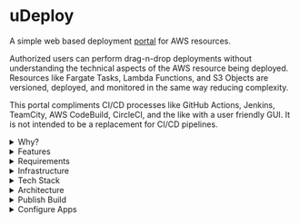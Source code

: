 # uDeploy #

A simple web based deployment [portal](/docs/PORTAL.md) for AWS resources. 

Authorized users can perform drag-n-drop deployments without understanding the technical aspects of the AWS resource being deployed. Resources like Fargate Tasks, Lambda Functions, and S3 Objects are versioned, deployed, and monitored in the same way reducing complexity.

This portal compliments CI/CD processes like GitHub Actions, Jenkins, TeamCity, AWS CodeBuild, CircleCI, and the like with a user friendly GUI. It is not intended to be a replacement for CI/CD pipelines.

<details>
  <summary>Why?</summary>

### Goals ###

* Create portal to deploy and monitor AWS resources
* Make projects searchable for quick access to details, versions, and documentation
* Enable consitent application versioning across multiple AWS resource types
* Secure deployments by application and/or environment
* Allow simple drag-n-drop deployments
* Provide high level environment resource notifications and troubleshooting
* Improve resource monitoring and interaction for integration partners
* Support authentication with any OAuth2 API
* Enable deployment workflow innovation (avoid third-party timelines and costs)
* Centralize navigation to project resources by linking to scrum boards, config tools, and project documentation
* Assist projects transitioning from [Harbor UI](https://github.com/turnerlabs/harbor-ui)

### Non-Goals ###

* Duplicate AWS console functionality
* Implement continuous integration features
* Display or modify infrastructure
* Replace existing CI/CD piplines

</details>


<details>
  <summary>Features</summary>

|| Fargate Service | Fargate Task | Lambda Function | S3 Contents ||
|---|---|---|---|---|---|
|Multiple Accounts|:white_check_mark:|:white_check_mark:|:white_check_mark:|:white_check_mark:|Manages AWS resources accross multiple accounts with a single portal. |
|Authentication|:white_check_mark:|:white_check_mark:|:white_check_mark:|:white_check_mark:|Supports OAuth2 for authenticating users. |
|Authorization|:white_check_mark:|:white_check_mark:|:white_check_mark:|:white_check_mark:|Supports role based user permissions for editing and deploying environment instances. |
|View Instance Version|:white_check_mark:|:white_check_mark:|:white_check_mark:|:white_check_mark:|Provides a view into an instance's deployed version details.|
|View Instance Status|:white_check_mark:|:white_check_mark:|:white_check_mark:|:white_check_mark:|Provides a view into an instances status showing deployments in progress, erroring containers or lambdas, and scaling services and tasks.|
|View Instance Tasks|:white_check_mark:|:white_check_mark:|||Provides a view into what version of a service's tasks are starting or stopping at any given moment.|
|Deploy Version|:white_check_mark:|:white_check_mark:|:white_check_mark:|:white_check_mark:|Allows drag and drop deployments for all supported AWS resources.|
|Start Instance|:white_check_mark:|:white_check_mark:|:white_check_mark:||Supports quickly starting a stopped service or task.|
|Scale Instance|:white_check_mark:|:white_check_mark:|:white_check_mark:||Supports quickly scaling any service or task.|
|Stop Instance|:white_check_mark:|:white_check_mark:|||Supports quickly  stopping a running service or task.|
|Deployment Notifications|:white_check_mark:|:white_check_mark:|:white_check_mark:|:white_check_mark:|Sends SNS or Slack notifications for AWS resource deployments and other changes in status.|
|Error Notifications|:white_check_mark:|:white_check_mark:|:white_check_mark:||Sends SNS or Slack notifications for AWS resource errors. |
|Audit Deployments|:white_check_mark:|:white_check_mark:|:white_check_mark:|:white_check_mark:|Tracks user deployments via an audit trail.|
|Quick Linking|:white_check_mark:|:white_check_mark:|:white_check_mark:|:white_check_mark:|Provides direct links to AWS logs, GitHub commits, Jira stories, and many more without browsing through the websites.|
|Deployment Propagation|:white_check_mark:|:white_check_mark:|:white_check_mark:|:white_check_mark:|Provides option for automatically pushing deployments to QA, UAT, or PROD without user interaction keeping environments in sync.|
|Environment Migration|:white_check_mark:|:white_check_mark:|:white_check_mark:|:white_check_mark:|Supports configuring specific environment variables to be automatically migrated between environments.|
|GitHub Integration|:white_check_mark:|:white_check_mark:|:white_check_mark:|:white_check_mark:|Provides a quick view into version changes before and after deployments.|
|Projects|:white_check_mark:|:white_check_mark:|:white_check_mark:|:white_check_mark:|Allows applications to be grouped by projects for organization and function.|

Supported Browser: Chrome 

</details>

<details>
  <summary>Requirements</summary>

### Instalation ###

|Tool|Version|
|-|-|
|terraform|v0.12|
|docker-compose|v1.24|
|aws cli|v1.16|
|cstore|v3.6|

### Operational ###

|Service|Platform|Purpose|
|-|-|-|
|Route53|AWS|DNS (SSL)|
|ECS Fargate|AWS|Docker Container|
|SQS|AWS|Notifications|
|CloudWatch|AWS|Notifications|
|MongoDB|Atlas|Store|
|OAuth2 Provider|[Azure](docs/OAUTH_AZURE.md)|User Authentication|

</details>

<details>
  <summary>Infrastructure</summary>

* [Local](/docs/START.md)
* [Fargate](/docs/SETUP.md)
  
</details>

<details>
  <summary>Tech Stack</summary>

- Client
    - Bulma (css)
    - Vue.js (javascript)
- Server
    - Echo (go)
- Database
    - MongoDB

</details>

<details>
  <summary>Architecture</summary>

The portal functions as a passive monitoring and active deployment platform. The architecture diagram is divided into two sections, monitoring and user actions.

![uDeploy Architecture](/image/architecture.png "uDeploy Architecture")

</details>

<details>
  <summary>Publish Build</summary>

NOTE: semver tag format required `v1.0.0-rc`
```bash
$ git tag {{TAG}}
$ git push origin {{TAG}}
```
Once the GitHub Actions build is complete the Docker image tagged {{TAG}} release will be published to Quay.io. 
</details>

<details>
  <summary>Configure Apps</summary>

Step by step instructions for configuring applications in a running instance of the portal.

* [Lambda Function](/docs/guides/lambda/README.md)
* [Fargate Task](/docs/guides/fargate/README.md)

</details>